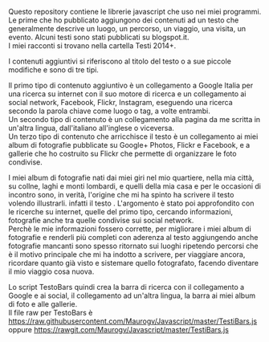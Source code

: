 Questo repository contiene le librerie javascript che uso nei miei programmi.  
Le prime che ho pubblicato aggiungono dei contenuti ad un testo che generalmente descrive un luogo, un percorso, un viaggio, una visita, un evento. Alcuni testi sono stati pubblicati su blogspot.it.  
I miei racconti si trovano nella cartella Testi 2014+.  

I contenuti aggiuntivi si riferiscono al titolo del testo o a sue piccole modifiche e sono di tre tipi.

Il primo tipo di contenuto aggiuntivo è un collegamento a Google Italia per una ricerca su internet con il suo motore di ricerca e un collegamento ai social network, Facebook, Flickr, Instagram, eseguendo una ricerca secondo la parola chiave come luogo o tag, a volte entrambi.  
Un secondo tipo di contenuto è un collegamento alla pagina da me scritta in un'altra lingua, dall'italiano all'inglese o viceversa.  
Un terzo tipo di contenuto che arricchisce il testo è un collegamento ai miei album di fotografie pubblicate su Google+ Photos, Flickr e Facebook, e a gallerie che ho costruito su Flickr che permette di organizzare le foto condivise.

I miei album di fotografie nati dai miei giri nel mio quartiere, nella mia città, su collne, laghi e monti lombardi, e quelli della mia casa e per le occasioni di incontro sono, in verità, l'origine che mi ha spinto ha scrivere il testo volendo illustrarli.
infatti il testo . L'argomento è stato poi approfondito con le ricerche su internet, quelle del primo tipo, cercando informazioni, fotografie anche tra quelle condivise sui social network.  
Perchè le mie informazioni fossero corrette, per migliorare i miei album di fotografie e renderli più completi con aderenza al testo  aggiungendo anche fotografie mancanti sono spesso ritornato sui luoghi ripetendo percorsi che è il motivo principale che mi ha indotto a scrivere, per viaggiare ancora, ricordare quanto già visto e sistemare quello fotografato, facendo diventare il mio viaggio cosa nuova.  

Lo script TestoBars quindi crea la barra di ricerca con il collegamento a Google e ai social, il collegamento ad un'altra lingua, la barra ai miei album di foto e alle gallerie.  
Il file raw per TestoBars è https://raw.githubusercontent.com/Maurogv/Javascript/master/TestiBars.js oppure https://rawgit.com/Maurogv/Javascript/master/TestiBars.js
